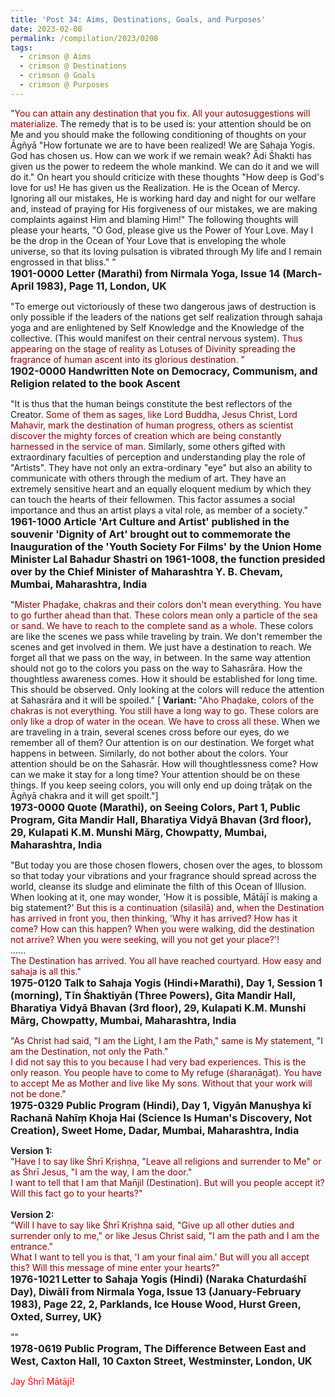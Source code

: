 ```yaml
---
title: 'Post 34: Aims, Destinations, Goals, and Purposes'
date: 2023-02-08
permalink: /compilation/2023/0208
tags:
  - crimson @ Aims
  - crimson @ Destinations
  - crimson @ Goals
  - crimson @ Purposes
---
```


<div class="para-divider"></div>

<p>
<font color="DarkRed">"You can attain any destination that you fix. All your autosuggestions will materialize.</font> The remedy that is to be used is: your attention should be on Me and you should make the following conditioning of thoughts on your Āgñyā "How fortunate we are to have been realized! We are Sahaja Yogis. God has chosen us. How can we work if we remain weak? Ādi Śhakti has given us the power to redeem the whole mankind. We can do it and we will do it." On heart you should criticize with these thoughts "How deep is God's love for us! He has given us the Realization. He is the Ocean of Mercy. Ignoring all our mistakes, He is working hard day and night for our welfare and, instead of praying for His forgiveness of our mistakes, we are making complaints against Him and blaming Him!" The following thoughts will please your hearts, "O God, please give us the Power of Your Love. May I be the drop in the Ocean of Your Love that is enveloping the whole universe, so that its loving pulsation is vibrated through My life and I remain engrossed in that bliss." "<br>
<font size="+0"><b>1901-0000 Letter (Marathi) from Nirmala Yoga, Issue 14 (March-April 1983), Page 11, London, UK</b></font>
</p>

<div class="para-divider"></div>

<p>
"To emerge out victoriously of these two dangerous jaws of destruction is only possible if the leaders of the nations get self realization through sahaja yoga and are enlightened by Self Knowledge and the Knowledge of the collective. (This would manifest on their central nervous system). <font color="DarkRed">Thus appearing on the stage of reality as Lotuses of Divinity spreading the fragrance of human ascent into its glorious destination. "</font><br>
<font size="+0"><b>1902-0000 Handwritten Note on Democracy, Communism, and Religion related to the book Ascent</b></font>
</p>

<div class="para-divider"></div>

<p>
"It is thus that the human beings constitute the best reflectors of the Creator. <font color="DarkRed">Some of them as sages, like Lord Buddha, Jesus Christ, Lord Mahavir, mark the destination of human progress, others as scientist discover the mighty forces of creation which are being constantly harnessed in the service of man.</font> Similarly, some others gifted with extraordinary faculties of perception and understanding play the role of "Artists". They have not only an extra-ordinary "eye" but also an ability to communicate with others through the medium of art. They have an extremely sensitive heart and an equally eloquent medium by which they can touch the hearts of their fellowmen. This factor assumes a social importance and thus an artist plays a vital role, as member of a society."<br>
<font size="+0"><b>1961-1000 Article 'Art Culture and Artist' published in the souvenir 'Dignity of Art' brought out to commemorate the Inauguration of the 'Youth Society For Films' by the Union Home Minister Lal Bahadur Shastri on 1961-1008, the function presided over by the Chief Minister of Maharashtra Y. B. Chevam, Mumbai, Maharashtra, India</b></font>
</p>

<div class="para-divider"></div>

<p>
"<font color="DarkRed">Mister Phaḍake, chakras and their colors don't mean everything. You have to go further ahead than that. These colors mean only a particle of the sea or sand. We have to reach to the complete sand as a whole.</font> These colors are like the scenes we pass while traveling by train. We don't remember the scenes and get involved in them. We just have a destination to reach. We forget all that we pass on the way, in between. In the same way attention should not go to the colors you pass on the way to Sahasrāra. How the thoughtless awareness comes. How it should be established for long time. This should be observed. Only looking at the colors will reduce the attention at Sahasrāra and it will be spoiled." [<b> Variant:</b> "<font color="DarkRed">Aho Phaḍake, colors of the chakras is not everything. You still have a long way to go. These colors are only like a drop of water in the ocean. We have to cross all these.</font> When we are traveling in a train, several scenes cross before our eyes, do we remember all of them? Our attention is on our destination. We forget what happens in between. Similarly, do not bother about the colors. Your attention should be on the Sahasrār. How will thoughtlessness come? How can we make it stay for a long time? Your attention should be on these things. If you keep seeing colors, you will only end up doing trāṭak on the Āgñyā chakra and it will get spoilt."]<br>
<font size="+0"><b>1973-0000 Quote (Marathi), on Seeing Colors, Part 1, Public Program, Gita Mandir Hall, Bharatiya Vidyā Bhavan (3rd floor), 29, Kulapati K.M. Munshi Mārg, Chowpatty, Mumbai, Maharashtra, India</b></font>
</p>

<div class="para-divider"></div>

<p>
"But today you are those chosen flowers, chosen over the ages, to blossom so that today your vibrations and your fragrance should spread across the world, cleanse its sludge and eliminate the filth of this Ocean of Illusion.<br>
When looking at it, one may wonder, 'How it is possible, Mātājī is making a big statement?' <font color="DarkRed">But this is a continuation (silasilā) and, when the Destination has arrived in front you, then thinking, 'Why it has arrived? How has it come? How can this happen? When you were walking, did the destination not arrive? When you were seeking, will you not get your place?'!</font><br>
......<br>
<font color="DarkRed">The Destination has arrived. You all have reached courtyard. How easy and sahaja is all this.</font>"<br>
<font size="+0"><b>1975-0120 Talk to Sahaja Yogis (Hindi+Marathi), Day 1, Session 1 (morning), Tīn Śhaktiyān (Three Powers), Gita Mandir Hall, Bharatiya Vidyā Bhavan (3rd floor), 29, Kulapati K.M. Munshi Mārg, Chowpatty, Mumbai, Maharashtra, India</b></font>
</p>

<div class="para-divider"></div>

<p>
<font color="DarkRed">"As Christ had said, "I am the Light, I am the Path," same is My statement, "I am the Destination, not only the Path."<br>
I did not say this to you because I had very bad experiences. This is the only reason. You people have to come to My refuge (śharaṇāgat). You have to accept Me as Mother and live like My sons. Without that your work will not be done.</font>"<br>
<font size="+0"><b>1975-0329 Public Program (Hindi), Day 1, Vigyān Manuṣhya kī Rachanā Nahīṃ Khoja Hai (Science Is Human's Discovery, Not Creation), Sweet Home, Dadar, Mumbai, Maharashtra, India</b></font>
</p>

<div class="para-divider"></div>

<p>
<b>Version 1:</b><br>
<font color="DarkRed">"Have I to say like Śhrī Kṛiṣhṇa, "Leave all religions and surrender to Me" or as Śhrī Jesus, "I am the way, I am the door."<br>
I want to tell that I am that Man̄jil (Destination). But will you people accept it? Will this fact go to your hearts?"</font><br>
<br>
<b>Version 2:</b><br>
<font color="DarkRed">"Will I have to say like Śhrī Kṛiṣhṇa said, "Give up all other duties and surrender only to me," or like Jesus Christ said, "I am the path and I am the entrance."<br>
What I want to tell you is that, 'I am your final aim.' But will you all accept this? Will this message of mine enter your hearts?"</font><br>
<font size="+0"><b>1976-1021 Letter to Sahaja Yogis (Hindi) (Naraka Chaturdaśhī Day), Diwālī from Nirmala Yoga, Issue 13 (January-February 1983), Page 22, 2, Parklands, Ice House Wood, Hurst Green, Oxted, Surrey, UK}</b></font>
</p>

<div class="para-divider"></div>

<p>
<font color="DarkRed">""</font><br>
<font size="+0"><b>1978-0619 Public Program, The Difference Between East and West, Caxton Hall, 10 Caxton Street, Westminster, London, UK</b></font>
</p>

<div class="para-divider"></div>

<p style="color:red;">Jay Śhrī Mātājī!<br></p>